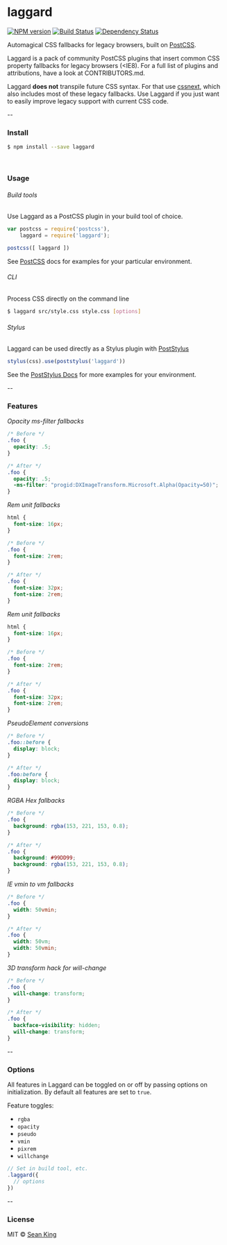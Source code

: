 # laggard
[![NPM version][npm-image]][npm-url] [![Build Status][travis-image]][travis-url] [![Dependency Status][daviddm-image]][daviddm-url]

Automagical CSS fallbacks for legacy browsers, built on [PostCSS][postcss].

Laggard is a pack of community PostCSS plugins that insert common CSS property fallbacks for legacy browsers (<IE8). For a full list of plugins and attributions, have a look at CONTRIBUTORS.md.

Laggard **does not** transpile future CSS syntax. For that use [cssnext][cssnext], which also includes most of these legacy fallbacks. Use Laggard if you just want to easily improve legacy support with current CSS code.

--

### Install

```sh
$ npm install --save laggard
```

<br/>

### Usage

###### Build tools
Use Laggard as a PostCSS plugin in your build tool of choice.

```js
var postcss = require('postcss'),
    laggard = require('laggard');

postcss([ laggard ])
```

See [PostCSS][postcss] docs for examples for your particular environment.

###### CLI
Process CSS directly on the command line

```sh
$ laggard src/style.css style.css [options]
```

###### Stylus
Laggard can be used directly as a Stylus plugin with [PostStylus][poststylus]

```js
stylus(css).use(poststylus('laggard'))
```

See the [PostStylus Docs][poststylus] for more examples for your environment.

--

### Features

_Opacity ms-filter fallbacks_
```css
/* Before */
.foo {
  opacity: .5;
}

/* After */
.foo {
  opacity: .5;
  -ms-filter: "progid:DXImageTransform.Microsoft.Alpha(Opacity=50)";
}
```

_Rem unit fallbacks_
```css
html {
  font-size: 16px;
}

/* Before */
.foo {
  font-size: 2rem;
}

/* After */
.foo {
  font-size: 32px;
  font-size: 2rem;
}
```

_Rem unit fallbacks_
```css
html {
  font-size: 16px;
}

/* Before */
.foo {
  font-size: 2rem;
}

/* After */
.foo {
  font-size: 32px;
  font-size: 2rem;
}
```

_PseudoElement conversions_
```css
/* Before */
.foo::before {
  display: block;
}

/* After */
.foo:before {
  display: block;
}
```

_RGBA Hex fallbacks_
```css
/* Before */
.foo {
  background: rgba(153, 221, 153, 0.8);
}

/* After */
.foo {
  background: #99DD99;
  background: rgba(153, 221, 153, 0.8);
}
```

_IE vmin to vm fallbacks_
```css
/* Before */
.foo {
  width: 50vmin;
}

/* After */
.foo {
  width: 50vm;
  width: 50vmin;
}
```

_3D transform hack for will-change_
```css
/* Before */
.foo {
  will-change: transform;
}

/* After */
.foo {
  backface-visibility: hidden;
  will-change: transform;
}
```

--

### Options
All features in Laggard can be toggled on or off by passing options on initialization. By default all features are set to `true`.

Feature toggles:
- `rgba`
- `opacity`
- `pseudo`
- `vmin`
- `pixrem`
- `willchange`

```js
// Set in build tool, etc.
.laggard({
  // options
})
```
--

### License

MIT © [Sean King](https://twitter.com/seaneking)

[npm-image]: https://badge.fury.io/js/laggard.svg
[npm-url]: https://npmjs.org/package/laggard
[travis-image]: https://travis-ci.org/seaneking/laggard.svg?branch=master
[travis-url]: https://travis-ci.org/seaneking/laggard
[daviddm-image]: https://david-dm.org/seaneking/laggard.svg?theme=shields.io
[daviddm-url]: https://david-dm.org/seaneking/laggard
[postcss]: https://github.com/postcss/postcss
[cssnext]: http://cssnext.io/
[poststylus]: https://github.com/seaneking/poststylus
